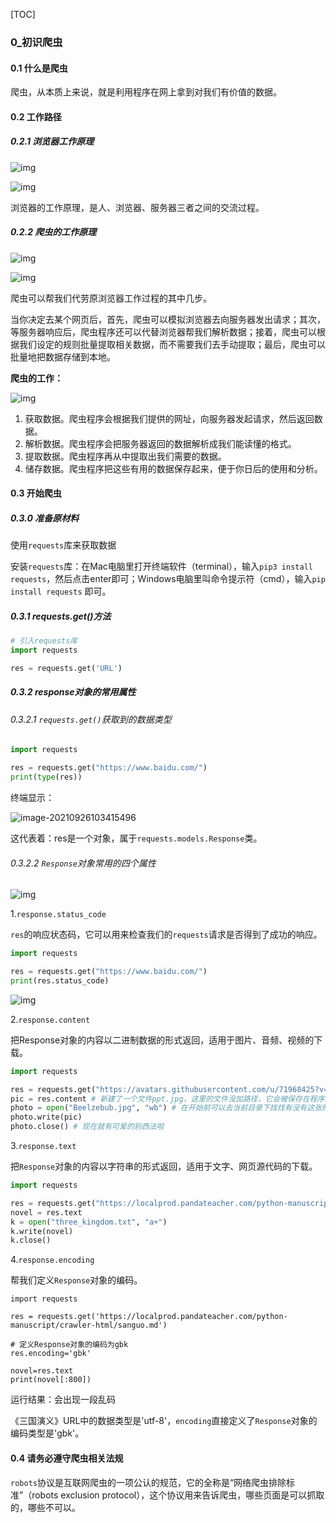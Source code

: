 [TOC]

### 0_初识爬虫

#### 0.1 什么是爬虫

爬虫，从本质上来说，就是利用程序在网上拿到对我们有价值的数据。

#### 0.2 工作路径

##### 0.2.1 浏览器工作原理

![img](https://res.pandateacher.com/crawler-l0-7-0-2019115.png)

![img](https://res.pandateacher.com/crawler-l0-6-0-2019115.png)

浏览器的工作原理，是人、浏览器、服务器三者之间的交流过程。

##### 0.2.2 爬虫的工作原理

![img](https://res.pandateacher.com/crawler-l0-7-1-0-2019115.png)

![img](https://res.pandateacher.com/crawler-l0-8-0-2019115.png)

爬虫可以帮我们代劳原浏览器工作过程的其中几步。

当你决定去某个网页后，首先，爬虫可以模拟浏览器去向服务器发出请求；其次，等服务器响应后，爬虫程序还可以代替浏览器帮我们解析数据；接着，爬虫可以根据我们设定的规则批量提取相关数据，而不需要我们去手动提取；最后，爬虫可以批量地把数据存储到本地。

**爬虫的工作：**

![img](https://res.pandateacher.com/CLeWOrD_cLenfWDnvN64aUYuqaAwOrD_zXMz1mzYEVADxvfv.png)

1. 获取数据。爬虫程序会根据我们提供的网址，向服务器发起请求，然后返回数据。
2. 解析数据。爬虫程序会把服务器返回的数据解析成我们能读懂的格式。
3. 提取数据。爬虫程序再从中提取出我们需要的数据。
4. 储存数据。爬虫程序把这些有用的数据保存起来，便于你日后的使用和分析。

#### 0.3 开始爬虫

##### 0.3.0 准备原材料

使用`requests`库来获取数据

安装`requests`库：在Mac电脑里打开终端软件（terminal），输入`pip3 install requests`，然后点击enter即可；Windows电脑里叫命令提示符（cmd），输入`pip install requests` 即可。

##### 0.3.1 requests.get()方法

```python
# 引入requests库
import requests

res = requests.get('URL')
```

##### 0.3.2 response对象的常用属性

###### 0.3.2.1 `requests.get()`获取到的数据类型

```python
import requests

res = requests.get("https://www.baidu.com/")
print(type(res))
```

终端显示：

![image-20210926103415496](C:\Users\徐浩钦\AppData\Roaming\Typora\typora-user-images\image-20210926103415496.png)

这代表着：res是一个对象，属于`requests.models.Response`类。

###### 0.3.2.2 `Response`对象常用的四个属性

![img](https://res.pandateacher.com/2019-11-20-16-55-12.png)

1.`response.status_code`

`res`的响应状态码，它可以用来检查我们的`requests`请求是否得到了成功的响应。

```python
import requests

res = requests.get("https://www.baidu.com/")
print(res.status_code)
```

![img](https://res.pandateacher.com/CLeWOrD_cLenfWDnvN64aUYuqaAwOrD_z3n5GnHwtJkMEULI.png)

2.`response.content`

把Response对象的内容以二进制数据的形式返回，适用于图片、音频、视频的下载。

```python
import requests

res = requests.get("https://avatars.githubusercontent.com/u/71968425?v=4")
pic = res.content # 新建了一个文件ppt.jpg，这里的文件没加路径，它会被保存在程序运行的当前目录下。
photo = open("Beelzebub.jpg", "wb") # 在开始前可以去当前目录下找找有没有这张照片——咦？好像没有哦
photo.write(pic)
photo.close() # 现在就有可爱的别西法啦
```

3.`response.text`

把`Response`对象的内容以字符串的形式返回，适用于文字、网页源代码的下载。

```python
import requests

res = requests.get("https://localprod.pandateacher.com/python-manuscript/crawler-html/sanguo.md") # 三国演义第一回
novel = res.text
k = open("three_kingdom.txt", "a+")
k.write(novel)
k.close()
```

4.`response.encoding`

帮我们定义`Response`对象的编码。

```
import requests

res = requests.get('https://localprod.pandateacher.com/python-manuscript/crawler-html/sanguo.md')

# 定义Response对象的编码为gbk
res.encoding='gbk'

novel=res.text
print(novel[:800])
```

运行结果：会出现一段乱码

《三国演义》URL中的数据类型是'utf-8'，`encoding`直接定义了`Response`对象的编码类型是'gbk'。

#### 0.4 请务必遵守爬虫相关法规

`robots`协议是互联网爬虫的一项公认的规范，它的全称是“网络爬虫排除标准”（robots exclusion protocol），这个协议用来告诉爬虫，哪些页面是可以抓取的，哪些不可以。